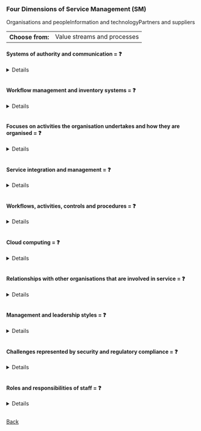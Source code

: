 ### Four Dimensions of Service Management (SM)

<table>
  <th>Choose from:</th>
  <td>Value streams and processes</td>
  </td>Organisations and people</td>
  </td>Information and technology</td>
  </td>Partners and suppliers</td>
</table>

#### Systems of authority and communication = &#10067;
<details>
Systems of authority and communication = <b>Organisations and People</b>
</details>
<br>

#### Workflow management and inventory systems = &#10067;
<details>
Workflow management and inventory systems = <b>Information and Technology</b>
</details>
<br>

#### Focuses on activities the organisation undertakes and how they are organised = &#10067;
<details>
Focuses on activities the organisation undertakes and how they are organised = <b>Value Streams and Processes</b>
</details>
<br>

#### Service integration and management = &#10067;
<details>
Service integration and management = <b>Partners and Suppliers</b>
</details>
<br>

#### Workflows, activities, controls and procedures = &#10067;
<details>
Workflows, activities, controls and procedures = <b>Value Streams and Processes</b>
</details>
<br>

#### Cloud computing = &#10067;
<details>
Cloud computing = <b>Information and Technology</b>
</details>
<br>

#### Relationships with other organisations that are involved in service = &#10067;
<details>
Relationships with other organisations that are involved in service = <b>Partners and Suppliers</b>
</details>
<br>

#### Management and leadership styles = &#10067;
<details>
Management and leadership styles = <b>Organisations and People</b>
</details>
<br>

#### Challenges represented by security and regulatory compliance = &#10067;
<details>
Challenges represented by security and regulatory compliance = <b>Information and Technology</b>
</details>
<br>

#### Roles and responsibilities of staff = &#10067;
<details>
Roles and responsibilities of staff = <b>Organisations and People</b>
</details>
<br>

[Back](README.md)
